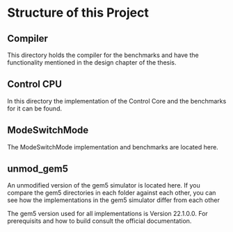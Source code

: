 # Structure of this Project

## Compiler
This directory holds the compiler for the benchmarks and have the functionality mentioned in the design chapter of the thesis.

## Control CPU
In this directory the implementation of the Control Core and the benchmarks for it can be found.

## ModeSwitchMode
The ModeSwitchMode implementation and benchmarks are located here.

## unmod_gem5
An unmodified version of the gem5 simulator is located here. If you compare the gem5 directories in each folder against each other, you can see how the implementations in the gem5 simulator differ from each other

The gem5 version used for all implementations is Version 22.1.0.0. For prerequisits and how to build consult the official documentation.

